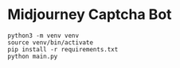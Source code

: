 # Midjourney Captcha Bot

```shell
python3 -m venv venv
source venv/bin/activate
pip install -r requirements.txt
python main.py
```